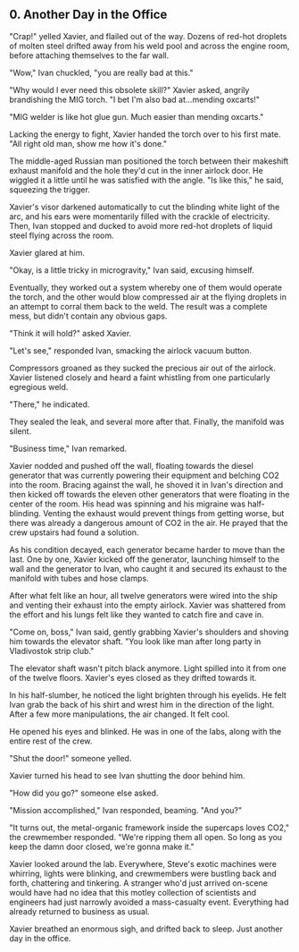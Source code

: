 ## 0. Another Day in the Office

"Crap!" yelled Xavier, and flailed out of the way. Dozens of red-hot droplets of molten steel drifted away from his weld pool and across the engine room, before attaching themselves to the far wall.

"Wow," Ivan chuckled, "you are really bad at this."

"Why would I ever need this obsolete skill?" Xavier asked, angrily brandishing the MIG torch. "I bet I'm also bad at...mending oxcarts!"

"MIG welder is like hot glue gun. Much easier than mending oxcarts."

Lacking the energy to fight, Xavier handed the torch over to his first mate. "All right old man, show me how it's done."

The middle-aged Russian man positioned the torch between their makeshift exhaust manifold and the hole they'd cut in the inner airlock door. He wiggled it a little until he was satisfied with the angle. "Is like this," he said, squeezing the trigger.

Xavier's visor darkened automatically to cut the blinding white light of the arc, and his ears were momentarily filled with the crackle of electricity. Then, Ivan stopped and ducked to avoid more red-hot droplets of liquid steel flying across the room.

Xavier glared at him.

"Okay, is a little tricky in microgravity," Ivan said, excusing himself.

Eventually, they worked out a system whereby one of them would operate the torch, and the other would blow compressed air at the flying droplets in an attempt to corral them back to the weld. The result was a complete mess, but didn't contain any obvious gaps.

"Think it will hold?" asked Xavier.

"Let's see," responded Ivan, smacking the airlock vacuum button.

Compressors groaned as they sucked the precious air out of the airlock. Xavier listened closely and heard a faint whistling from one particularly egregious weld.

"There," he indicated.

They sealed the leak, and several more after that. Finally, the manifold was silent.

"Business time," Ivan remarked.

Xavier nodded and pushed off the wall, floating towards the diesel generator that was currently powering their equipment and belching CO2 into the room. Bracing against the wall, he shoved it in Ivan's direction and then kicked off towards the eleven other generators that were floating in the center of the room. His head was spinning and his migraine was half-blinding. Venting the exhaust would prevent things from getting worse, but there was already a dangerous amount of CO2 in the air. He prayed that the crew upstairs had found a solution.

As his condition decayed, each generator became harder to move than the last. One by one, Xavier kicked off the generator, launching himself to the wall and the generator to Ivan, who caught it and secured its exhaust to the manifold with tubes and hose clamps.

After what felt like an hour, all twelve generators were wired into the ship and venting their exhaust into the empty airlock. Xavier was shattered from the effort and his lungs felt like they wanted to catch fire and cave in.

"Come on, boss," Ivan said, gently grabbing Xavier's shoulders and shoving him towards the elevator shaft. "You look like man after long party in Vladivostok strip club."

The elevator shaft wasn't pitch black anymore. Light spilled into it from one of the twelve floors. Xavier's eyes closed as they drifted towards it.

In his half-slumber, he noticed the light brighten through his eyelids. He felt Ivan grab the back of his shirt and wrest him in the direction of the light. After a few more manipulations, the air changed. It felt cool.

He opened his eyes and blinked. He was in one of the labs, along with the entire rest of the crew.

"Shut the door!" someone yelled.

Xavier turned his head to see Ivan shutting the door behind him.

"How did you go?" someone else asked.

"Mission accomplished," Ivan responded, beaming. "And you?"

"It turns out, the metal-organic framework inside the supercaps loves CO2," the crewmember responded. "We're ripping them all open. So long as you keep the damn door closed, we're gonna make it."

Xavier looked around the lab. Everywhere, Steve's exotic machines were whirring, lights were blinking, and crewmembers were bustling back and forth, chattering and tinkering. A stranger who'd just arrived on-scene would have had no idea that this motley collection of scientists and engineers had just narrowly avoided a mass-casualty event. Everything had already returned to business as usual.

Xavier breathed an enormous sigh, and drifted back to sleep. Just another day in the office.
